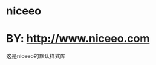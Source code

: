 niceeo
=========================
BY: http://www.niceeo.com
=========================
这是niceeo的默认样式库
